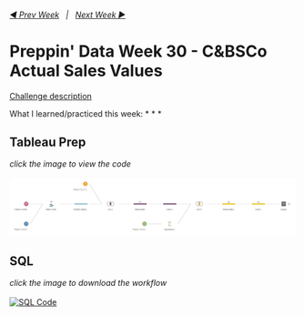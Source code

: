<h6><a href="../Week_29/README.md">◀  Prev Week</a>&nbsp;&nbsp;&nbsp;|&nbsp;&nbsp;&nbsp;<a href="../Week_31/README.md">Next Week  ▶</a></h6>

# Preppin' Data Week 30 - C&BSCo Actual Sales Values

[Challenge description](https://preppindata.blogspot.com/2022/07/2022-week-30-c-actual-sales-values.html)

What I learned/practiced this week:
*
*
*

## Tableau Prep
<i>click the image to view the code</i><br>
<br>
<a href="Challenge 2022 week 30.tflx">
<img src="PD 2022 wk 30.png?raw=true" alt="Tableau Prep Workflow">
</a>

## SQL
<i>click the image to download the workflow</i><br>
<br>
<a href="preppin-data-YYYY-WW.yxzp">
<img src="img-alteryx-YYYY-WW.png?raw=true" alt="SQL Code">
</a>
